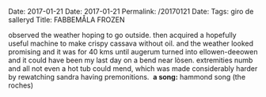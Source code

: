 Date: 2017-01-21
Date: 2017-01-21
Permalink: /20170121
Date: 
Tags: giro de salleryd
Title: FABBEMÅLA FROZEN 
  
observed the weather hoping to go outside. then acquired a hopefully useful machine to make crispy cassava without oil. and the weather looked promising and it was for 40 kms until augerum turned into ellowen-deeowen and it could have been my last day on a bend near lòsen. extremities numb and all not even a hot tub could mend, which was made considerably harder by rewatching sandra having premonitions. 
**a song:** hammond song (the roches)